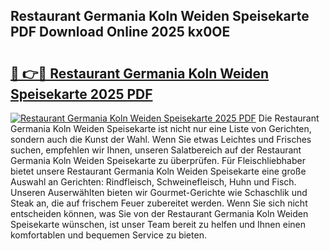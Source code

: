 ## Restaurant Germania Koln Weiden Speisekarte PDF Download Online 2025 kx0OE

# <h2><a href="http://gc8er9h.nevu.top/?p=Restaurant+Germania+Koln+Weiden+Speisekarte">🔗 👉🔴 Restaurant Germania Koln Weiden Speisekarte 2025 PDF</a></h2>

[![Restaurant Germania Koln Weiden Speisekarte 2025 PDF](https://i.imgur.com/dBaPXMq.png)](http://gc8er9h.nevu.top/?p=Restaurant+Germania+Koln+Weiden+Speisekarte)
Die Restaurant Germania Koln Weiden Speisekarte ist nicht nur eine Liste von Gerichten, sondern auch die Kunst der Wahl. Wenn Sie etwas Leichtes und Frisches suchen, empfehlen wir Ihnen, unseren Salatbereich auf der Restaurant Germania Koln Weiden Speisekarte zu überprüfen. Für Fleischliebhaber bietet unsere Restaurant Germania Koln Weiden Speisekarte eine große Auswahl an Gerichten: Rindfleisch, Schweinefleisch, Huhn und Fisch. Unseren Auserwählten bieten wir Gourmet-Gerichte wie Schaschlik und Steak an, die auf frischem Feuer zubereitet werden. Wenn Sie sich nicht entscheiden können, was Sie von der Restaurant Germania Koln Weiden Speisekarte wünschen, ist unser Team bereit zu helfen und Ihnen einen komfortablen und bequemen Service zu bieten.

